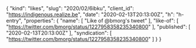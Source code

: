 {
  "kind": "likes",
  "slug": "2020/02/6ibku",
  "client_id": "https://indigenous.realize.be",
  "date": "2020-02-13T20:13:00Z",
  "h": "h-entry",
  "properties": {
    "name": [
      "Like of @bmorg's tweet"
    ],
    "like-of": [
      "https://twitter.com/bmorg/status/1227958358235340800"
    ],
    "published": [
      "2020-02-13T20:13:00Z"
    ],
    "syndication": [
      "https://twitter.com/bmorg/status/1227958358235340800"
    ]
  }
}
